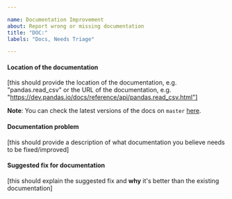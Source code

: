 ```yaml
---

name: Documentation Improvement
about: Report wrong or missing documentation
title: "DOC:"
labels: "Docs, Needs Triage"

---
```


#### Location of the documentation

[this should provide the location of the documentation, e.g. "pandas.read_csv" or the URL of the documentation, e.g. "https://dev.pandas.io/docs/reference/api/pandas.read_csv.html"]

**Note**: You can check the latest versions of the docs on `master` [here](https://pandas.pydata.org/docs/dev/).

#### Documentation problem

[this should provide a description of what documentation you believe needs to be fixed/improved]

#### Suggested fix for documentation

[this should explain the suggested fix and **why** it's better than the existing documentation]
